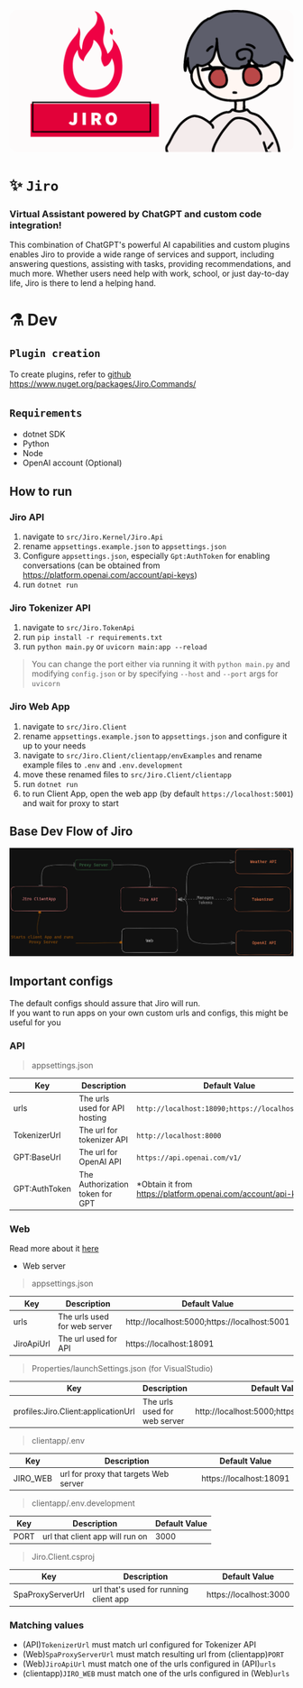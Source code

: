<p align="center">
    <img src="assets/JiroBanner.png" style="border-radius: 15px;"/>
</p>

# ✨ `Jiro`
### Virtual Assistant powered by ChatGPT and custom code integration! 
This combination of ChatGPT's powerful AI capabilities and custom plugins enables Jiro to provide a wide range of services and support, including answering questions, assisting with tasks, providing recommendations, and much more. Whether users need help with work, school, or just day-to-day life, Jiro is there to lend a helping hand.

# ⚗️ Dev
## `Plugin creation`
To create plugins, refer to [github](https://github.com/HueByte/Jiro.Libs) https://www.nuget.org/packages/Jiro.Commands/

## `Requirements`
- dotnet SDK
- Python
- Node
- OpenAI account (Optional)

## How to run
### **Jiro API**
1. navigate to `src/Jiro.Kernel/Jiro.Api`
2. rename `appsettings.example.json` to `appsettings.json`
3. Configure `appsettings.json`, especially `Gpt:AuthToken` for enabling conversations (can be obtained from https://platform.openai.com/account/api-keys)
4. run `dotnet run`
  
### **Jiro Tokenizer API**
1. navigate to `src/Jiro.TokenApi`
2. run `pip install -r requirements.txt`
3. run `python main.py` or `uvicorn main:app --reload`

> You can change the port either via running it with `python main.py` and modifying `config.json` or by specifying `--host` and `--port` args for `uvicorn`

### **Jiro Web App**
1. navigate to `src/Jiro.Client`
2. rename `appsettings.example.json` to `appsettings.json` and configure it up to your needs
3. navigate to `src/Jiro.Client/clientapp/envExamples` and rename example files to `.env` and `.env.development`
4. move these renamed files to `src/Jiro.Client/clientapp`
5. run `dotnet run`
6. to run Client App, open the web app (by default `https://localhost:5001`) and wait for proxy to start 

## Base Dev Flow of Jiro
![DevFlow](assets/JiroDevFlow.png)

## Important configs
The default configs should assure that Jiro will run.<br />
If you want to run apps on your own custom urls and configs, this might be useful for you

### API
> appsettings.json

| Key | Description | Default Value |
| --- | --- | --- |
| urls | The urls used for API hosting | `http://localhost:18090;https://localhost:18091` |
| TokenizerUrl | The url for tokenizer API | `http://localhost:8000` |
| GPT:BaseUrl | The url for OpenAI API | `https://api.openai.com/v1/` |
| GPT:AuthToken | The Authorization token for GPT | *Obtain it from https://platform.openai.com/account/api-keys |

### Web
Read more about it [here](https://learn.microsoft.com/en-us/aspnet/core/client-side/spa/intro?view=aspnetcore-7.0)

- Web server
> appsettings.json

| Key | Description | Default Value |
| --- | --- | --- |
| urls | The urls used for web server | http://localhost:5000;https://localhost:5001 |
| JiroApiUrl | The url used for API | https://localhost:18091 |

> Properties/launchSettings.json (for VisualStudio)

| Key | Description | Default Value |
| --- | --- | --- |
| profiles:Jiro.Client:applicationUrl | The urls used for web server | http://localhost:5000;https://localhost:5001 |

> clientapp/.env 
 
| Key | Description | Default Value |
| --- | --- | --- |
| JIRO_WEB | url for proxy that targets Web server | https://localhost:18091 |


> clientapp/.env.development

| Key | Description | Default Value |
| --- | --- | --- |
| PORT | url that client app will run on | 3000

> Jiro.Client.csproj

| Key | Description | Default Value |
| --- | --- | --- |
| SpaProxyServerUrl | url that's used for running client app | https://localhost:3000 |

### Matching values
- (API)`TokenizerUrl` must match url configured for Tokenizer API
- (Web)`SpaProxyServerUrl` must match resulting url from (clientapp)`PORT`
- (Web)`JiroApiUrl` must match one of the urls configured in (API)`urls`
- (clientapp)`JIRO_WEB` must match one of the urls configured in (Web)`urls`